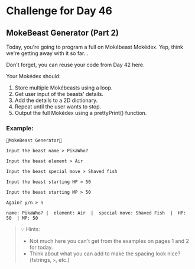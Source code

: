 # Challenge for Day 46

## MokeBeast Generator (Part 2)

Today, you're going to program a full on Mokébeast Mokédex. Yep, think we're getting away with it so far...

Don't forget, you can reuse your code from Day 42 here.

Your Mokédex should:

1. Store multiple Mokébeasts using a loop.
2. Get user input of the beasts' details.
3. Add the details to a 2D dictionary.
4. Repeat until the user wants to stop.
5. Output the full Mokédex using a prettyPrint() function.

### Example:

```text
🌟MokeBeast Generator🌟

Input the beast name > PikaWho?

Input the beast element > Air

Input the beast special move > Shaved fish

Input the beast starting HP > 50

Input the beast starting MP > 50

Again? y/n > n

name: PikaWho? |  element: Air  |  special move: Shaved Fish  |  HP: 50  | MP: 50
```

> 💡 Hints:
> - Not much here you can't get from the examples on pages 1 and 2 for today.
> - Think about what you can add to make the spacing look nice? (fstrings, `>`, etc.)
